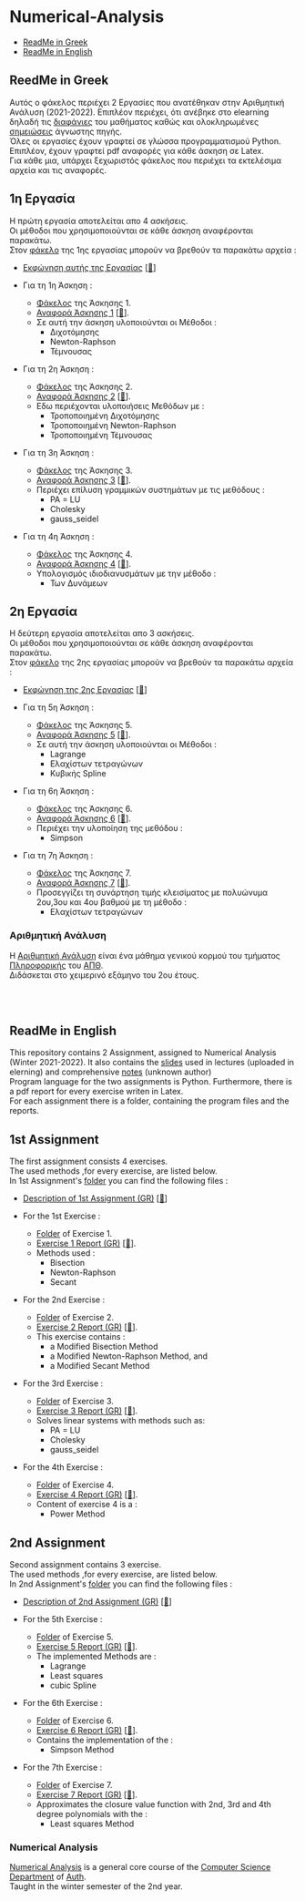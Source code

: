 # Numerical-Analysis
<!-- 
<img alt="GitHub last commit" src="https://img.shields.io/github/last-commit/tsingi-chris/Numerical-Analysis"> <img alt="GitHub code size in bytes" src="https://img.shields.io/github/languages/code-size/tsingi-chris/Numerical-Analysis"> 
-->
- [ReadMe in Greek](https://github.com/tsingi-chris/CSD-Auth/tree/main/3rd%20Semester/Numerical-Analysis#reedme-in-greek)
- [ReadMe in English](https://github.com/tsingi-chris/CSD-Auth/tree/main/3rd%20Semester/Numerical-Analysis#readme-in-english)

## ReedMe in Greek
Αυτός ο φάκελος περιέχει 2 Εργασίες που ανατέθηκαν στην Αριθμητική Ανάλυση (2021-2022). Επιπλέον περιέχει, ότι ανέβηκε στο elearning δηλαδή τις [διαφάνιες](https://github.com/tsingi-chris/CSD-Auth/tree/main/3rd%20Semester/Numerical-Analysis/Slides) του μαθήματος καθώς και ολοκληρωμένες [σημειώσεις](https://github.com/tsingi-chris/CSD-Auth/blob/main/3rd%20Semester/Numerical-Analysis/Notes.pdf) άγνωστης πηγής.  <br />
Όλες οι εργασίες έχουν γραφτεί σε γλώσσα προγραμματισμού Python. Επιπλέον, έχουν γραφτεί pdf αναφορές για κάθε άσκηση σε Latex. <br />
Για κάθε μια, υπάρχει ξεχωριστός φάκελος που περιέχει τα εκτελέσιμα αρχεία και τις αναφορές.

## 1η Εργασία 

Η πρώτη εργασία αποτελείται απο 4 ασκήσεις. <br />Οι μέθοδοι που χρησιμοποιούνται σε κάθε άσκηση αναφέρονται παρακάτω.<br /> 
Στον [φάκελο](https://github.com/tsingi-chris/CSD-Auth/tree/main/3rd%20Semester/Numerical-Analysis/1st%20Assignment) της 1ης εργασίας μπορούν να βρεθούν τα παρακάτω αρχεία :


- [Εκφώνηση αυτής της Εργασίας](https://github.com/tsingi-chris/CSD-Auth/blob/main/3rd%20Semester/Numerical-Analysis/1st%20Assignment/AssignmentDescription.pdf) [[💾](https://github.com/tsingi-chris/CSD-Auth/raw/main/3rd%20Semester/Numerical-Analysis/1st%20Assignment/AssignmentDescription.pdf)]


- Για τη 1η Άσκηση :
  - [Φάκελος](https://github.com/tsingi-chris/CSD-Auth/tree/main/3rd%20Semester/Numerical-Analysis/1st%20Assignment/Exercise%201) της Άσκησης 1.
  - [Αναφορά Άσκησης 1](https://github.com/tsingi-chris/CSD-Auth/blob/main/3rd%20Semester/Numerical-Analysis/1st%20Assignment/Exercise%201/Exercise1%20Report.pdf) [[💾](https://github.com/tsingi-chris/CSD-Auth/raw/main/3rd%20Semester/Numerical-Analysis/1st%20Assignment/Exercise%201/Exercise1%20Report.pdf)].
  - Σε αυτή την άσκηση υλοποιούνται οι Μέθοδοι :
    - Διχοτόμησης
    - Newton-Raphson
    - Τέμνουσας


- Για τη 2η Άσκηση :
  - [Φάκελος](https://github.com/tsingi-chris/CSD-Auth/tree/main/3rd%20Semester/Numerical-Analysis/1st%20Assignment/Exercise%202) της Άσκησης 2.
  - [Αναφορά Άσκησης 2](https://github.com/tsingi-chris/CSD-Auth/blob/main/3rd%20Semester/Numerical-Analysis/1st%20Assignment/Exercise%202/Exercise2%20Report.pdf) [[💾](https://github.com/tsingi-chris/CSD-Auth/raw/main/3rd%20Semester/Numerical-Analysis/1st%20Assignment/Exercise%202/Exercise2%20Report.pdf)].
  - Εδω περιέχονται υλοποιήσεις Μεθόδων με :
    - Τροποποιημένη Διχοτόμησης
    - Τροποποιημένη Newton-Raphson
    - Τροποποιημένη Τέμνουσας
  

- Για τη 3η Άσκηση :
  - [Φάκελος](https://github.com/tsingi-chris/CSD-Auth/tree/main/3rd%20Semester/Numerical-Analysis/1st%20Assignment/Exercise%203) της Άσκησης 3.
  - [Αναφορά Άσκησης 3](https://github.com/tsingi-chris/CSD-Auth/blob/main/3rd%20Semester/Numerical-Analysis/1st%20Assignment/Exercise%203/Exercise3%20Report.pdf) [[💾](https://github.com/tsingi-chris/CSD-Auth/raw/main/3rd%20Semester/Numerical-Analysis/1st%20Assignment/Exercise%203/Exercise3%20Report.pdf)].
  - Περιέχει επίλυση γραμμικών συστημάτων με τις μεθόδους :
    - PA = LU
    - Cholesky
    - gauss_seidel


- Για τη 4η Άσκηση :
  - [Φάκελος](https://github.com/tsingi-chris/CSD-Auth/tree/main/3rd%20Semester/Numerical-Analysis/1st%20Assignment/Exercise%204) της Άσκησης 4.
  - [Αναφορά Άσκησης 4](https://github.com/tsingi-chris/CSD-Auth/blob/main/3rd%20Semester/Numerical-Analysis/1st%20Assignment/Exercise%204/Exercise4%20Report.pdf) [[💾](https://github.com/tsingi-chris/CSD-Auth/raw/main/3rd%20Semester/Numerical-Analysis/1st%20Assignment/Exercise%204/Exercise4%20Report.pdf)].
  - Υπολογισμός ιδιοδιανυσμάτων με την μέθοδο :
    - Των Δυνάμεων
    

## 2η Εργασία
Η δεύτερη εργασία αποτελείται απο 3 ασκήσεις. <br />Οι μέθοδοι που χρησιμοποιούνται σε κάθε άσκηση αναφέρονται παρακάτω.<br /> 
Στον [φάκελο](https://github.com/tsingi-chris/CSD-Auth/tree/main/3rd%20Semester/Numerical-Analysis/2nd%20Assignment) της 2ης εργασίας μπορούν να βρεθούν τα παρακάτω αρχεία :


- [Εκφώνηση της 2ης Εργασίας](https://github.com/tsingi-chris/CSD-Auth/blob/main/3rd%20Semester/Numerical-Analysis/2nd%20Assignment/Assignment2Description.pdf) [[💾](https://github.com/tsingi-chris/CSD-Auth/raw/main/3rd%20Semester/Numerical-Analysis/2nd%20Assignment/Assignment2Description.pdf)]


- Για τη 5η Άσκηση :
  - [Φάκελος](https://github.com/tsingi-chris/CSD-Auth/tree/main/3rd%20Semester/Numerical-Analysis/2nd%20Assignment/Exercise%205) της Άσκησης 5.
  - [Αναφορά Άσκησης 5](https://github.com/tsingi-chris/CSD-Auth/blob/main/3rd%20Semester/Numerical-Analysis/2nd%20Assignment/Exercise%205/Exercise5%20Report.pdf) [[💾](https://github.com/tsingi-chris/CSD-Auth/raw/main/3rd%20Semester/Numerical-Analysis/2nd%20Assignment/Exercise%205/Exercise5%20Report.pdf)].
  - Σε αυτή την άσκηση υλοποιούνται οι Μέθοδοι :
    - Lagrange
    - Eλαχίστων τετραγώνων
    - Κυβικής Spline


- Για τη 6η Άσκηση :
  - [Φάκελος](https://github.com/tsingi-chris/CSD-Auth/tree/main/3rd%20Semester/Numerical-Analysis/2nd%20Assignment/Exercise%206) της Άσκησης 6.
  - [Αναφορά Άσκησης 6](https://github.com/tsingi-chris/CSD-Auth/blob/main/3rd%20Semester/Numerical-Analysis/2nd%20Assignment/Exercise%206/Exercise6%20Report.pdf) [[💾](https://github.com/tsingi-chris/CSD-Auth/raw/main/3rd%20Semester/Numerical-Analysis/2nd%20Assignment/Exercise%206/Exercise6%20Report.pdf)].
  - Περιέχει την υλοποίηση της μεθόδου :
    - Simpson
  

- Για τη 7η Άσκηση :
  - [Φάκελος](https://github.com/tsingi-chris/CSD-Auth/tree/main/3rd%20Semester/Numerical-Analysis/2nd%20Assignment/Exercise%207) της Άσκησης 7.
  - [Αναφορά Άσκησης 7](https://github.com/tsingi-chris/CSD-Auth/blob/main/3rd%20Semester/Numerical-Analysis/2nd%20Assignment/Exercise%207/Exercise7%20Report.pdf) [[💾](https://github.com/tsingi-chris/CSD-Auth/raw/main/3rd%20Semester/Numerical-Analysis/2nd%20Assignment/Exercise%207/Exercise7%20Report.pdf)].
  - Προσεγγίζει τη συνάρτηση τιμής κλεισίματος με πολυώνυμα 2ου,3ου και 4ου βαθμού με τη μέθοδο :
    - Eλαχίστων τετραγώνων

### Αριθμητική Ανάλυση
Η [Αριθμητική Ανάλυση](https://elearning.auth.gr/course/view.php?id=7942) είναι ένα μάθημα γενικού κορμού του τμήματος [Πληροφορικής](https://www.csd.auth.gr/) του [ΑΠΘ](https://www.auth.gr/).  <br /> 
Διδάσκεται στο χειμερινό εξάμηνο του 2ου έτους. 

<br /> <br />

## ReadMe in English

This repository contains 2 Assignment, assigned to Numerical Analysis (Winter 2021-2022). It also contains the [slides](https://github.com/tsingi-chris/CSD-Auth/tree/main/3rd%20Semester/Numerical-Analysis/Slides) used in lectures (uploaded in elerning) and comprehensive [notes](https://github.com/tsingi-chris/CSD-Auth/blob/main/3rd%20Semester/Numerical-Analysis/Notes.pdf) (unknown author) <br />
Program language for the two assignments is Python. Furthermore, there is a pdf report for every exercise writen in Latex. <br />
For each assignment there is a folder, containing the program files and the reports. 
 
## 1st Assignment

The first assignment consists 4 exercises. <br />
The used methods ,for every exercise, are listed below. <br /> 
In 1st Assignment's [folder](https://github.com/tsingi-chris/CSD-Auth/tree/main/3rd%20Semester/Numerical-Analysis/1st%20Assignment) you can find the following files :


- [Description of 1st Assignment (GR)](https://github.com/tsingi-chris/CSD-Auth/blob/main/3rd%20Semester/Numerical-Analysis/1st%20Assignment/AssignmentDescription.pdf) [[💾](https://github.com/tsingi-chris/CSD-Auth/raw/main/3rd%20Semester/Numerical-Analysis/1st%20Assignment/AssignmentDescription.pdf)]


- For the 1st Exercise :
  - [Folder](https://github.com/tsingi-chris/CSD-Auth/tree/main/3rd%20Semester/Numerical-Analysis/1st%20Assignment/Exercise%201) of Exercise 1.
  - [Exercise 1 Report (GR)](https://github.com/tsingi-chris/CSD-Auth/blob/main/3rd%20Semester/Numerical-Analysis/1st%20Assignment/Exercise%201/Exercise1%20Report.pdf) [[💾](https://github.com/tsingi-chris/CSD-Auth/raw/main/3rd%20Semester/Numerical-Analysis/1st%20Assignment/Exercise%201/Exercise1%20Report.pdf)].
  - Methods used :
    - Bisection
    - Newton-Raphson
    - Secant


- For the 2nd Exercise :
  - [Folder](https://github.com/tsingi-chris/CSD-Auth/tree/main/3rd%20Semester/Numerical-Analysis/1st%20Assignment/Exercise%202) of Exercise 2.
  - [Exercise 2 Report (GR)](https://github.com/tsingi-chris/CSD-Auth/blob/main/3rd%20Semester/Numerical-Analysis/1st%20Assignment/Exercise%202/Exercise2%20Report.pdf) [[💾](https://github.com/tsingi-chris/CSD-Auth/raw/main/3rd%20Semester/Numerical-Analysis/1st%20Assignment/Exercise%202/Exercise2%20Report.pdf)].
  - This exercise contains :
    - a Modified Bisection Method
    - a Modified Newton-Raphson Method, and
    - a Modified Secant Method
  

- For the 3rd Exercise :
  - [Folder](https://github.com/tsingi-chris/CSD-Auth/tree/main/3rd%20Semester/Numerical-Analysis/1st%20Assignment/Exercise%203) of Exercise 3.
  - [Exercise 3 Report (GR)](https://github.com/tsingi-chris/CSD-Auth/blob/main/3rd%20Semester/Numerical-Analysis/1st%20Assignment/Exercise%203/Exercise3%20Report.pdf) [[💾](https://github.com/tsingi-chris/CSD-Auth/raw/main/3rd%20Semester/Numerical-Analysis/1st%20Assignment/Exercise%203/Exercise3%20Report.pdf)].
  - Solves linear systems with methods such as:
    - PA = LU
    - Cholesky
    - gauss_seidel


- For the 4th Exercise :
  - [Folder](https://github.com/tsingi-chris/CSD-Auth/tree/main/3rd%20Semester/Numerical-Analysis/1st%20Assignment/Exercise%204) of Exercise 4.
  - [Exercise 4 Report (GR)](https://github.com/tsingi-chris/CSD-Auth/blob/main/3rd%20Semester/Numerical-Analysis/1st%20Assignment/Exercise%204/Exercise4%20Report.pdf) [[💾](https://github.com/tsingi-chris/CSD-Auth/raw/main/3rd%20Semester/Numerical-Analysis/1st%20Assignment/Exercise%204/Exercise4%20Report.pdf)].
  - Content of exercise 4 is a :
    - Power Method
 
 
## 2nd Assignment
Second assignment contains 3 exercise. <br />The used methods ,for every exercise, are listed below.<br /> 
In 2nd Assignment's [folder](https://github.com/tsingi-chris/CSD-Auth/tree/main/3rd%20Semester/Numerical-Analysis/2nd%20Assignment) you can find the following files :


- [Description of 2nd Assignment (GR)](https://github.com/tsingi-chris/CSD-Auth/blob/main/3rd%20Semester/Numerical-Analysis/2nd%20Assignment/Assignment2Description.pdf) [[💾](https://github.com/tsingi-chris/CSD-Auth/raw/main/3rd%20Semester/Numerical-Analysis/2nd%20Assignment/Assignment2Description.pdf)]


- For the 5th Exercise :
  - [Folder](https://github.com/tsingi-chris/CSD-Auth/tree/main/3rd%20Semester/Numerical-Analysis/2nd%20Assignment/Exercise%205) of Exercise 5.
  - [Exercise 5 Report (GR)](https://github.com/tsingi-chris/CSD-Auth/blob/main/3rd%20Semester/Numerical-Analysis/2nd%20Assignment/Exercise%205/Exercise5%20Report.pdf) [[💾](https://github.com/tsingi-chris/CSD-Auth/raw/main/3rd%20Semester/Numerical-Analysis/2nd%20Assignment/Exercise%205/Exercise5%20Report.pdf)].
  - The implemented Methods are :
    - Lagrange
    - Least squares
    - cubic Spline


- For the 6th Exercise :
  - [Folder](https://github.com/tsingi-chris/CSD-Auth/tree/main/3rd%20Semester/Numerical-Analysis/2nd%20Assignment/Exercise%206) of Exercise 6.
  - [Exercise 6 Report (GR)](https://github.com/tsingi-chris/CSD-Auth/blob/main/3rd%20Semester/Numerical-Analysis/2nd%20Assignment/Exercise%206/Exercise6%20Report.pdf) [[💾](https://github.com/tsingi-chris/CSD-Auth/raw/main/3rd%20Semester/Numerical-Analysis/2nd%20Assignment/Exercise%206/Exercise6%20Report.pdf)].
  - Contains the implementation of the :
    - Simpson Method
  

- For the 7th Exercise :
  - [Folder](https://github.com/tsingi-chris/CSD-Auth/tree/main/3rd%20Semester/Numerical-Analysis/2nd%20Assignment/Exercise%207) of Exercise 7.
  - [Exercise 7 Report (GR)](https://github.com/tsingi-chris/CSD-Auth/blob/main/3rd%20Semester/Numerical-Analysis/2nd%20Assignment/Exercise%207/Exercise7%20Report.pdf) [[💾](https://github.com/tsingi-chris/CSD-Auth/raw/main/3rd%20Semester/Numerical-Analysis/2nd%20Assignment/Exercise%207/Exercise7%20Report.pdf)].
  - Approximates the closure value function with 2nd, 3rd and 4th degree polynomials with the :
    - Least squares Method


### Numerical Analysis
[Numerical Analysis](https://elearning.auth.gr/course/view.php?id=7942) is a general core course of the [Computer Science Department](https://www.csd.auth.gr/en) of [Auth](https://www.auth.gr/en/).  <br /> 
Taught in the winter semester of the 2nd year.
